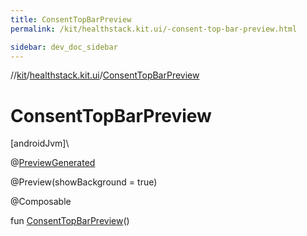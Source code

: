 ```yaml
---
title: ConsentTopBarPreview
permalink: /kit/healthstack.kit.ui/-consent-top-bar-preview.html

sidebar: dev_doc_sidebar
---
```

//[kit](../../kit.html)/[healthstack.kit.ui](index.html)/[ConsentTopBarPreview](-consent-top-bar-preview.html)



# ConsentTopBarPreview



[androidJvm]\




@[PreviewGenerated](../healthstack.kit.annotation/-preview-generated/index.html)



@Preview(showBackground = true)



@Composable



fun [ConsentTopBarPreview](-consent-top-bar-preview.html)()





